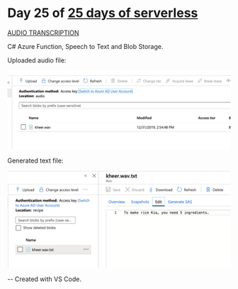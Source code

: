 # Day 25 of [25 days of serverless](https://25daysofserverless.com)

[AUDIO TRANSCRIPTION](https://25daysofserverless.com/calendar/25)

C# Azure Function, Speech to Text and Blob Storage.

Uploaded audio file:

![](img/audio.png)

Generated text file:

![](img/text.png)

-- Created with VS Code.
